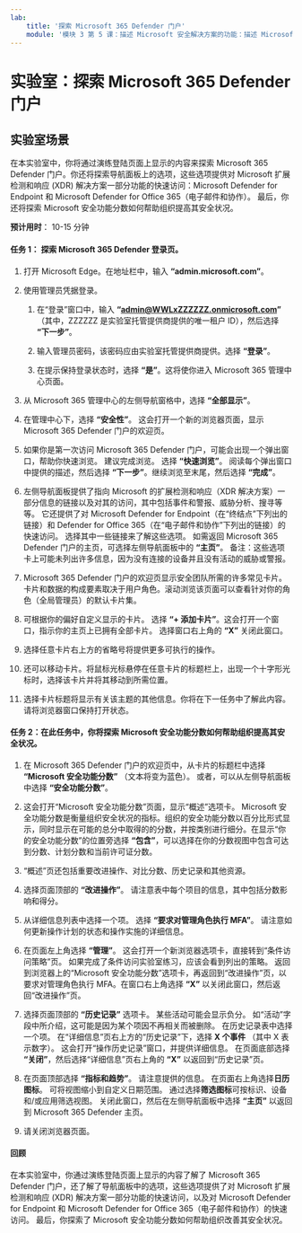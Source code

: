 ```yaml
---
lab:
    title: '探索 Microsoft 365 Defender 门户'
    module: '模块 3 第 5 课：描述 Microsoft 安全解决方案的功能：描述 Microsoft 365 的安全管理功能'
---
```



# 实验室：探索 Microsoft 365 Defender 门户

## 实验室场景
在本实验室中，你将通过演练登陆页面上显示的内容来探索 Microsoft 365 Defender 门户。你还将探索导航面板上的选项，这些选项提供对 Microsoft 扩展检测和响应 (XDR) 解决方案一部分功能的快速访问：Microsoft Defender for Endpoint 和 Microsoft Defender for Office 365（电子邮件和协作）。  最后，你还将探索 Microsoft 安全功能分数如何帮助组织提高其安全状况。


**预计用时**： 10-15 分钟

#### 任务 1：  探索 Microsoft 365 Defender 登录页。

1. 打开 Microsoft Edge。在地址栏中，输入 **“admin.microsoft.com”**。

1. 使用管理员凭据登录。
    1. 在“登录”窗口中，输入 **“admin@WWLxZZZZZZ.onmicrosoft.com”** （其中，ZZZZZZ 是实验室托管提供商提供的唯一租户 ID），然后选择 **“下一步”**。
   
    1. 输入管理员密码，该密码应由实验室托管提供商提供。选择 **“登录”**。
    1. 在提示保持登录状态时，选择 **“是”**。这将使你进入 Microsoft 365 管理中心页面。

1. 从 Microsoft 365 管理中心的左侧导航窗格中，选择 **“全部显示”**。

1. 在管理中心下，选择 **“安全性”**。  这会打开一个新的浏览器页面，显示 Microsoft 365 Defender 门户的欢迎页。  

1. 如果你是第一次访问 Microsoft 365 Defender 门户，可能会出现一个弹出窗口，帮助你快速浏览。  建议完成浏览。  选择 **“快速浏览”**。 阅读每个弹出窗口中提供的描述，然后选择 **“下一步”**。继续浏览至末尾，然后选择 **“完成”**。

1. 左侧导航面板提供了指向 Microsoft 的扩展检测和响应（XDR 解决方案）一部分信息的链接以及对其的访问，其中包括事件和警报、威胁分析、搜寻等等。  它还提供了对 Microsoft Defender for Endpoint（在“终结点”下列出的链接）和 Defender for Office 365（在“电子邮件和协作”下列出的链接）的快速访问。  选择其中一些链接来了解这些选项。   如需返回 Microsoft 365 Defender 门户的主页，可选择左侧导航面板中的 **“主页”**。  备注：这些选项卡上可能未列出许多信息，因为没有连接的设备并且没有活动的威胁或警报。

1. Microsoft 365 Defender 门户的欢迎页显示安全团队所需的许多常见卡片。卡片和数据的构成要素取决于用户角色。滚动浏览该页面可以查看针对你的角色（全局管理员）的默认卡片集。

1. 可根据你的偏好自定义显示的卡片。  选择 **“+ 添加卡片”**。这会打开一个窗口，指示你的主页上已拥有全部卡片。  选择窗口右上角的 **“X”** 关闭此窗口。

1. 选择任意卡片右上方的省略号将提供更多可执行的操作。  

1. 还可以移动卡片。将鼠标光标悬停在任意卡片的标题栏上，出现一个十字形光标时，选择该卡片并将其移动到所需位置。

1. 选择卡片标题将显示有关该主题的其他信息。你将在下一任务中了解此内容。  请将浏览器窗口保持打开状态。

#### 任务 2：在此任务中，你将探索 Microsoft 安全功能分数如何帮助组织提高其安全状况。

1. 在 Microsoft 365 Defender 门户的欢迎页中，从卡片的标题栏中选择 **“Microsoft 安全功能分数”** （文本将变为蓝色）。 或者，可以从左侧导航面板中选择 **“安全功能分数”**。

1. 这会打开“Microsoft 安全功能分数”页面，显示“概述”选项卡。  Microsoft 安全功能分数是衡量组织安全状况的指标。组织的安全功能分数以百分比形式显示，同时显示在可能的总分中取得的的分数，并按类别进行细分。在显示“你的安全功能分数”的位置旁选择 **“包含”**，可以选择在你的分数视图中包含可达到分数、计划分数和当前许可证分数。

1. “概述”页还包括重要改进操作、对比分数、历史记录和其他资源。

1. 选择页面顶部的 **“改进操作”**。 请注意表中每个项目的信息，其中包括分数影响和得分。  

1. 从详细信息列表中选择一个项。 选择 **“要求对管理角色执行 MFA”**。 请注意如何更新操作计划的状态和操作实施的详细信息。

1. 在页面左上角选择 **“管理”**。 这会打开一个新浏览器选项卡，直接转到“条件访问策略”页。  如果完成了条件访问实验室练习，应该会看到列出的策略。   返回到浏览器上的“Microsoft 安全功能分数”选项卡，再返回到“改进操作”页，以要求对管理角色执行 MFA。在窗口右上角选择 **“X”** 以关闭此窗口，然后返回“改进操作”页。

1. 选择页面顶部的 **“历史记录”** 选项卡。 某些活动可能会显示负分。  如“活动”字段中所介绍，这可能是因为某个项因不再相关而被删除。  在历史记录表中选择一个项。  在“详细信息”页右上方的“历史记录”下，选择 **X 个事件** （其中 X 表示数字）。 这会打开“操作历史记录”窗口，并提供详细信息。 在页面底部选择 **“关闭”**，然后选择“详细信息”页右上角的 **“X”** 以返回到“历史记录”页。

1. 在页面顶部选择 **“指标和趋势”**。  请注意提供的信息。  在页面右上角选择**日历图标**。 可将视图缩小到自定义日期范围。 通过选择**筛选图标**可按标识、设备和/或应用筛选视图。  关闭此窗口，然后在左侧导航面板中选择 **“主页”** 以返回到 Microsoft 365 Defender 主页。

1. 请关闭浏览器页面。

#### 回顾
在本实验室中，你通过演练登陆页面上显示的内容了解了 Microsoft 365 Defender 门户，还了解了导航面板中的选项，这些选项提供了对 Microsoft 扩展检测和响应 (XDR) 解决方案一部分功能的快速访问，以及对 Microsoft Defender for Endpoint 和 Microsoft Defender for Office 365（电子邮件和协作）的快速访问。  最后，你探索了 Microsoft 安全功能分数如何帮助组织改善其安全状况。
